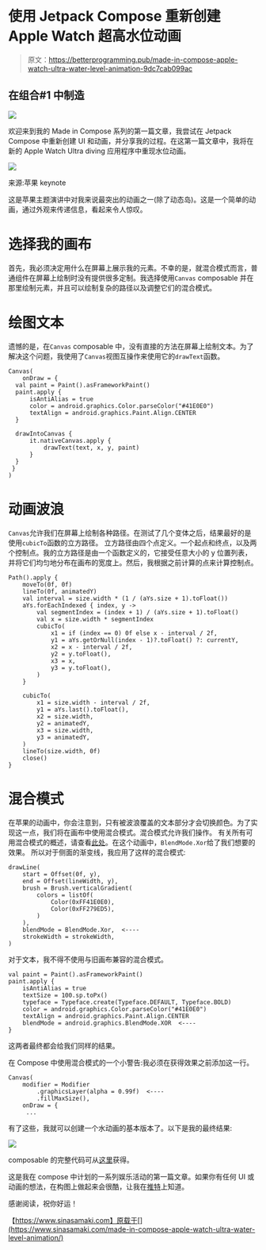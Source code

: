 # 使用 Jetpack Compose 重新创建 Apple Watch 超高水位动画

> 原文：<https://betterprogramming.pub/made-in-compose-apple-watch-ultra-water-level-animation-9dc7cab099ac>

## 在组合#1 中制造

![](img/df58d67dff941318a7d7b5b8ca31efbf.png)

欢迎来到我的 Made in Compose 系列的第一篇文章，我尝试在 Jetpack Compose 中重新创建 UI 和动画，并分享我的过程。在这第一篇文章中，我将在新的 Apple Watch Ultra diving 应用程序中重现水位动画。

![](img/f573855c78ed0dbd1f53c3124350d577.png)

来源:苹果 keynote

这是苹果主题演讲中对我来说最突出的动画之一(除了动态岛)。这是一个简单的动画，通过外观来传递信息，看起来令人惊叹。

# 选择我的画布

首先，我必须决定用什么在屏幕上展示我的元素。不幸的是，就混合模式而言，普通组件在屏幕上绘制时没有提供很多定制。我选择使用`Canvas` composable 并在那里绘制元素，并且可以绘制复杂的路径以及调整它们的混合模式。

# 绘图文本

遗憾的是，在`Canvas` composable 中，没有直接的方法在屏幕上绘制文本。为了解决这个问题，我使用了`Canvas`视图互操作来使用它的`drawText`函数。

```
Canvas( 
    onDraw = {
  val paint = Paint().asFrameworkPaint()  
  paint.apply {  
      isAntiAlias = true
      color = android.graphics.Color.parseColor("#41E0E0")  
      textAlign = android.graphics.Paint.Align.CENTER
  }  

  drawIntoCanvas {  
      it.nativeCanvas.apply {  
          drawText(text, x, y, paint)  
      }  
  }
 }
)
```

# 动画波浪

`Canvas`允许我们在屏幕上绘制各种路径。在测试了几个变体之后，结果最好的是使用`cubicTo`函数的立方路径。
立方路径由四个点定义。一个起点和终点，以及两个控制点。我的立方路径是由一个函数定义的，它接受任意大小的 y 位置列表，并将它们均匀地分布在画布的宽度上。然后，我根据之前计算的点来计算控制点。

```
Path().apply {  
    moveTo(0f, 0f)  
    lineTo(0f, animatedY)  
    val interval = size.width * (1 / (aYs.size + 1).toFloat())  
    aYs.forEachIndexed { index, y ->  
        val segmentIndex = (index + 1) / (aYs.size + 1).toFloat()  
        val x = size.width * segmentIndex  
        cubicTo(  
            x1 = if (index == 0) 0f else x - interval / 2f,  
            y1 = aYs.getOrNull(index - 1)?.toFloat() ?: currentY,  
            x2 = x - interval / 2f,  
            y2 = y.toFloat(),  
            x3 = x,  
            y3 = y.toFloat(),  
        )  
    }  

    cubicTo(  
        x1 = size.width - interval / 2f,  
        y1 = aYs.last().toFloat(),  
        x2 = size.width,  
        y2 = animatedY,  
        x3 = size.width,  
        y3 = animatedY,  
    )  
    lineTo(size.width, 0f)  
    close()  
}
```

# 混合模式

在苹果的动画中，你会注意到，只有被波浪覆盖的文本部分才会切换颜色。为了实现这一点，我们将在画布中使用混合模式。混合模式允许我们操作。
有关所有可用混合模式的概述，请查看[此处](https://developer.android.com/reference/android/graphics/BlendMode)。在这个动画中，`BlendMode.Xor`给了我们想要的效果。
所以对于侧面的渐变线，我应用了这样的混合模式:

```
drawLine(  
    start = Offset(0f, y),  
    end = Offset(lineWidth, y),  
    brush = Brush.verticalGradient(  
        colors = listOf(  
            Color(0xFF41E0E0),  
            Color(0xFF279ED5),  
        )  
    ),  
    blendMode = BlendMode.Xor,  <----
    strokeWidth = strokeWidth,  
)
```

对于文本，我不得不使用与旧画布兼容的混合模式。

```
val paint = Paint().asFrameworkPaint()  
paint.apply {  
    isAntiAlias = true  
    textSize = 100.sp.toPx()  
    typeface = Typeface.create(Typeface.DEFAULT, Typeface.BOLD)  
    color = android.graphics.Color.parseColor("#41E0E0")  
    textAlign = android.graphics.Paint.Align.CENTER  
    blendMode = android.graphics.BlendMode.XOR  <----
}
```

这两者最终都会给我们同样的结果。

在 Compose 中使用混合模式的一个小警告:我必须在获得效果之前添加这一行。

```
Canvas(  
    modifier = Modifier  
        .graphicsLayer(alpha = 0.99f)  <----
        .fillMaxSize(),  
    onDraw = {
     ...
```

有了这些，我就可以创建一个水动画的基本版本了。以下是我的最终结果:

![](img/badec0d8b656f97d337725b577ba142c.png)

composable 的完整代码可从[这里](https://gist.github.com/sinasamaki/ce6160e7a8c0b8be4e060030bea2f194)获得。

这是我在 compose 中计划的一系列娱乐活动的第一篇文章。如果你有任何 UI 或动画的想法，在构图上做起来会很酷，让我在[推特](https://twitter.com/sinasamaki)上知道。

感谢阅读，祝你好运！

【https://www.sinasamaki.com】原载于[](https://www.sinasamaki.com/made-in-compose-apple-watch-ultra-water-level-animation/)